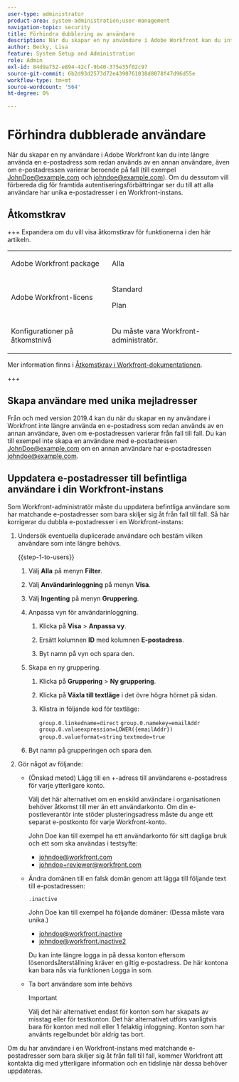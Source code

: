 ```yaml
---
user-type: administrator
product-area: system-administration;user-management
navigation-topic: security
title: Förhindra dubblering av användare
description: När du skapar en ny användare i Adobe Workfront kan du inte längre använda en e-postadress som redan används av en annan användare, även om e-postadressen varierar beroende på fall (till exempel JohnDoe@example.com och johndoe@example.com). Om du dessutom vill förbereda dig för framtida autentiseringsförbättringar ser du till att alla användare har unika e-postadresser i en Workfront-instans.
author: Becky, Lisa
feature: System Setup and Administration
role: Admin
exl-id: 84d9a752-e894-42cf-9b40-375e35f02c97
source-git-commit: 6b2d93d2573d72e4390761038d8078f47d96d55e
workflow-type: tm+mt
source-wordcount: '564'
ht-degree: 0%

---
```


# Förhindra dubblerade användare

När du skapar en ny användare i Adobe Workfront kan du inte längre använda en e-postadress som redan används av en annan användare, även om e-postadressen varierar beroende på fall (till exempel JohnDoe@example.com och johndoe@example.com). Om du dessutom vill förbereda dig för framtida autentiseringsförbättringar ser du till att alla användare har unika e-postadresser i en Workfront-instans.

## Åtkomstkrav

+++ Expandera om du vill visa åtkomstkrav för funktionerna i den här artikeln.

<table style="table-layout:auto"> 
 <col> 
 <col> 
 <tbody> 
  <tr> 
   <td role="rowheader">Adobe Workfront package</td> 
   <td><p>Alla</p></td> 
  </tr> 
  <tr> 
   <td role="rowheader">Adobe Workfront-licens</td> 
   <td><p>Standard</p><p>Plan</p></td> 
  </tr> 
  <tr> 
   <td role="rowheader">Konfigurationer på åtkomstnivå</td> 
   <td> <p>Du måste vara Workfront-administratör.</p> </p> </td> 
  </tr> 
 </tbody> 
</table>

Mer information finns i [Åtkomstkrav i Workfront-dokumentationen](/help/quicksilver/administration-and-setup/add-users/access-levels-and-object-permissions/access-level-requirements-in-documentation.md).

+++

## Skapa användare med unika mejladresser

Från och med version 2019.4 kan du när du skapar en ny användare i Workfront inte längre använda en e-postadress som redan används av en annan användare, även om e-postadressen varierar från fall till fall. Du kan till exempel inte skapa en användare med e-postadressen JohnDoe@example.com om en annan användare har e-postadressen johndoe@example.com.

## Uppdatera e-postadresser till befintliga användare i din Workfront-instans

Som Workfront-administratör måste du uppdatera befintliga användare som har matchande e-postadresser som bara skiljer sig åt från fall till fall.
Så här korrigerar du dubbla e-postadresser i en Workfront-instans:

1. Undersök eventuella duplicerade användare och bestäm vilken användare som inte längre behövs.

   {{step-1-to-users}}

   1. Välj **Alla** på menyn **Filter**.

   1. Välj **Användarinloggning** på menyn **Visa**.

   1. Välj **Ingenting** på menyn **Gruppering**.

   1. Anpassa vyn för användarinloggning.

      1. Klicka på **Visa** > **Anpassa vy**.

      1. Ersätt kolumnen **ID** med kolumnen **E-postadress**.

      1. Byt namn på vyn och spara den.

   1. Skapa en ny gruppering.

      1. Klicka på **Gruppering** > **Ny gruppering**.

      1. Klicka på **Växla till textläge** i det övre högra hörnet på sidan.
      1. Klistra in följande kod för textläge:

         `group.0.linkedname=direct`
         `group.0.namekey=emailAddr`
         `group.0.valueexpression=LOWER({emailAddr})`
         `group.0.valueformat=string`
         `textmode=true`

   1. Byt namn på grupperingen och spara den.

1. Gör något av följande:

   * (Önskad metod) Lägg till en +-adress till användarens e-postadress för varje ytterligare konto.

     Välj det här alternativet om en enskild användare i organisationen behöver åtkomst till mer än ett användarkonto. Om din e-postleverantör inte stöder plusteringsadress måste du ange ett separat e-postkonto för varje Workfront-konto.

     John Doe kan till exempel ha ett användarkonto för sitt dagliga bruk och ett som ska användas i testsyfte:

      * johndoe@workfront.com
      * johndoe+reviewer@workfront.com

   * Ändra domänen till en falsk domän genom att lägga till följande text till e-postadressen:

     `.inactive`

     John Doe kan till exempel ha följande domäner: (Dessa måste vara unika.)

      * johndoe@workfront.inactive
      * johndoe@workfront.inactive2

     Du kan inte längre logga in på dessa konton eftersom lösenordsåterställning kräver en giltig e-postadress. De här kontona kan bara nås via funktionen Logga in som.

   * Ta bort användare som inte behövs

     >[!IMPORTANT]
     >
     >Välj det här alternativet endast för konton som har skapats av misstag eller för testkonton. Det här alternativet utförs vanligtvis bara för konton med noll eller 1 felaktig inloggning. Konton som har använts regelbundet bör aldrig tas bort.

Om du har användare i en Workfront-instans med matchande e-postadresser som bara skiljer sig åt från fall till fall, kommer Workfront att kontakta dig med ytterligare information och en tidslinje när dessa behöver uppdateras.
